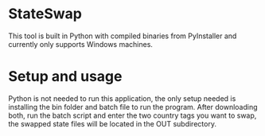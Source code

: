 # StateSwap
This tool is built in Python with compiled binaries from PyInstaller and currently only supports Windows machines.

# Setup and usage
Python is not needed to run this application, the only setup needed is installing the bin folder and batch file to run the program. After downloading both, run the batch script and enter the two country tags you want to swap, the swapped state files will be located in the OUT subdirectory.
